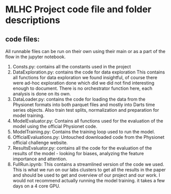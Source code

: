 # MLHC Project code file and folder descriptions

## code files:
All runnable files can be run on their own using their main or as a part of the flow in the jupyter notebook.
1. Consts.py: contains all the constants used in the project
2. DataExploration.py: contains the code for data exploration 
This contains all functions for data exploration we found insightful, of course there were ad-hoc exploration done which did we
did not find interesting enough to document.
There is no orchestrator function here, each analysis is done on its own.
3. DataLoader.py: contains the code for loading the data from the Physionet formats into both parquet files and 
mostly into Darts time series objects. Also train test splits, normalization and preparation for model training.  
4. ModelEvaluator.py: Contains all functions used for the  evaluation of the model using the official Physionet code.
5. ModelTraining.py: Contains the training loop used to run the model.
6. OfficialEvaluations.py: Untouched downloaded code from the Physionet official challenge website.
7. ResultsEvaluator.py: contains all the code for the evaluation of the results of the model - looking for biases, 
analyzing the feature importance and attention.
8. FullRun.ipynb: This contains a streamlined version of the code we used.  
This is what we run on our labs clusters to get all the results in the paper and should be used to get 
and overview of our project and our work.
I would not recommend actually running the model training. it takes a few days on a 4 core GPU.
